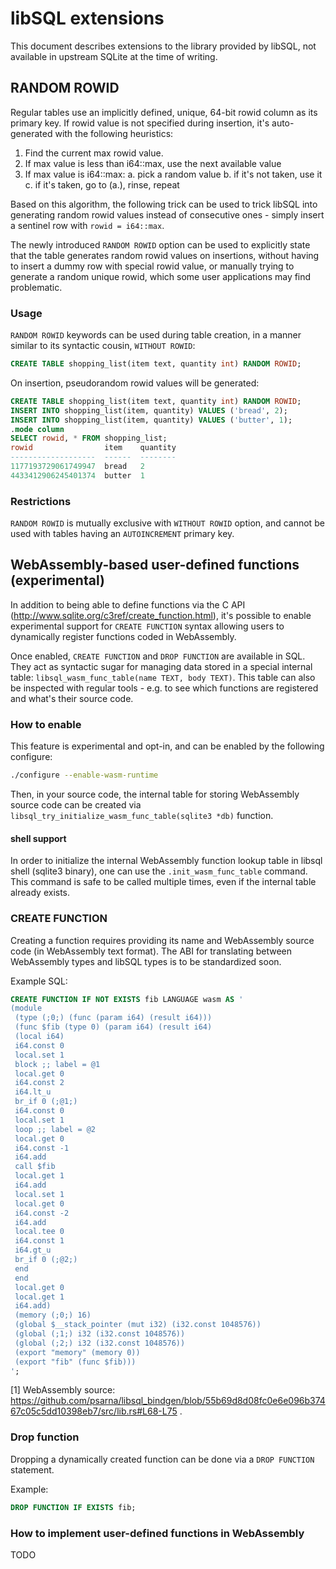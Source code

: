 # libSQL extensions

This document describes extensions to the library provided by libSQL, not available in upstream SQLite at the time of writing.

## RANDOM ROWID

Regular tables use an implicitly defined, unique, 64-bit rowid column as its primary key.
If rowid value is not specified during insertion, it's auto-generated with the following heuristics:
 1. Find the current max rowid value.
 2. If max value is less than i64::max, use the next available value
 3. If max value is i64::max:
     a. pick a random value
     b. if it's not taken, use it
     c. if it's taken, go to (a.), rinse, repeat

Based on this algorithm, the following trick can be used to trick libSQL into generating random rowid values instead of consecutive ones - simply insert a sentinel row with `rowid = i64::max`.

The newly introduced `RANDOM ROWID` option can be used to explicitly state that the table generates random rowid values on insertions, without having to insert a dummy row with special rowid value, or manually trying to generate a random unique rowid, which some user applications may find problematic.

### Usage

`RANDOM ROWID` keywords can be used during table creation, in a manner similar to its syntactic cousin, `WITHOUT ROWID`:
```sql
CREATE TABLE shopping_list(item text, quantity int) RANDOM ROWID;
```

On insertion, pseudorandom rowid values will be generated:
```sql
CREATE TABLE shopping_list(item text, quantity int) RANDOM ROWID;
INSERT INTO shopping_list(item, quantity) VALUES ('bread', 2);
INSERT INTO shopping_list(item, quantity) VALUES ('butter', 1);
.mode column
SELECT rowid, * FROM shopping_list;
rowid                item    quantity
-------------------  ------  --------
1177193729061749947  bread   2       
4433412906245401374  butter  1  
```

### Restrictions

`RANDOM ROWID` is mutually exclusive with `WITHOUT ROWID` option, and cannot be used with tables having an `AUTOINCREMENT` primary key.


## WebAssembly-based user-defined functions (experimental)

In addition to being able to define functions via the C API (http://www.sqlite.org/c3ref/create_function.html), it's possible to enable experimental support for `CREATE FUNCTION` syntax allowing users to dynamically register functions coded in WebAssembly.

Once enabled, `CREATE FUNCTION` and `DROP FUNCTION` are available in SQL. They act as syntactic sugar for managing data stored in a special internal table: `libsql_wasm_func_table(name TEXT, body TEXT)`. This table can also be inspected with regular tools - e.g. to see which functions are registered and what's their source code.

### How to enable

This feature is experimental and opt-in, and can be enabled by the following configure:
```sh
./configure --enable-wasm-runtime
```

Then, in your source code, the internal table for storing WebAssembly source code can be created via `libsql_try_initialize_wasm_func_table(sqlite3 *db)` function.

#### shell support
In order to initialize the internal WebAssembly function lookup table in libsql shell (sqlite3 binary), one can use the `.init_wasm_func_table` command. This command is safe to be called multiple times, even if the internal table already exists.

### CREATE FUNCTION

Creating a function requires providing its name and WebAssembly source code (in WebAssembly text format). The ABI for translating between WebAssembly types and libSQL types is to be standardized soon.

Example SQL:
```sql
CREATE FUNCTION IF NOT EXISTS fib LANGUAGE wasm AS '
(module 
 (type (;0;) (func (param i64) (result i64))) 
 (func $fib (type 0) (param i64) (result i64) 
 (local i64) 
 i64.const 0 
 local.set 1 
 block ;; label = @1 
 local.get 0 
 i64.const 2 
 i64.lt_u 
 br_if 0 (;@1;) 
 i64.const 0 
 local.set 1 
 loop ;; label = @2 
 local.get 0 
 i64.const -1 
 i64.add 
 call $fib 
 local.get 1 
 i64.add 
 local.set 1 
 local.get 0 
 i64.const -2 
 i64.add 
 local.tee 0 
 i64.const 1 
 i64.gt_u 
 br_if 0 (;@2;) 
 end 
 end 
 local.get 0 
 local.get 1 
 i64.add) 
 (memory (;0;) 16) 
 (global $__stack_pointer (mut i32) (i32.const 1048576)) 
 (global (;1;) i32 (i32.const 1048576)) 
 (global (;2;) i32 (i32.const 1048576)) 
 (export "memory" (memory 0)) 
 (export "fib" (func $fib)))
';
```
[1] WebAssembly source: https://github.com/psarna/libsql_bindgen/blob/55b69d8d08fc0e6e096b37467c05c5dd10398eb7/src/lib.rs#L68-L75 .

### Drop function

Dropping a dynamically created function can be done via a `DROP FUNCTION` statement.

Example:
```sql
DROP FUNCTION IF EXISTS fib;
```

### How to implement user-defined functions in WebAssembly

TODO